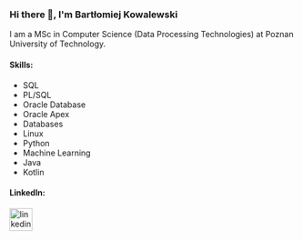 ### Hi there 👋, I'm Bartłomiej Kowalewski
I am a MSc in Computer Science (Data Processing Technologies) at Poznan University of Technology.

#### Skills: 
* SQL
* PL/SQL
* Oracle Database
* Oracle Apex
* Databases
* Linux
* Python
* Machine Learning
* Java
* Kotlin

#### LinkedIn:
[<img src='https://cdn.jsdelivr.net/npm/simple-icons@3.0.1/icons/linkedin.svg' alt='linkedin' height='40'>](https://www.linkedin.com/in/bart%C5%82omiej-kowalewski-575330240)  
